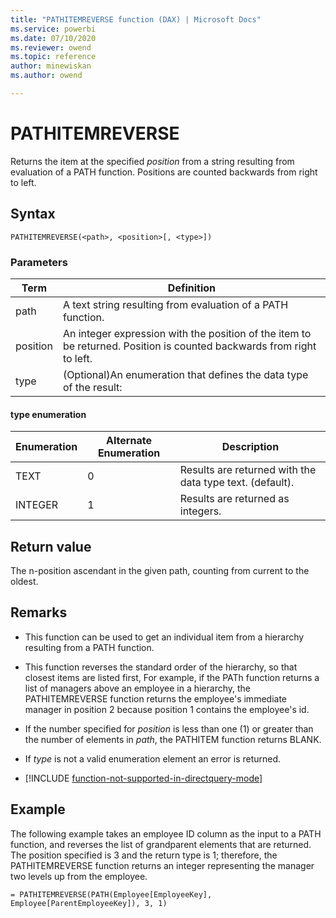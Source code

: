 ```yaml
---
title: "PATHITEMREVERSE function (DAX) | Microsoft Docs"
ms.service: powerbi 
ms.date: 07/10/2020
ms.reviewer: owend
ms.topic: reference
author: minewiskan
ms.author: owend

---
```

# PATHITEMREVERSE

Returns the item at the specified *position* from a string resulting from evaluation of a PATH function. Positions are counted backwards from right to left.  
  
## Syntax  
  
```dax
PATHITEMREVERSE(<path>, <position>[, <type>])  
```
  
### Parameters

|Term|Definition|  
|--------|--------------|  
| path  | A text string resulting from evaluation of a PATH function.      |  
| position |  An integer expression with the position of the item to be returned. Position is counted backwards from right to left.    |
| type |  (Optional)An enumeration that defines the data type of the result:  |

#### type enumeration

|**Enumeration**|**Alternate Enumeration**|**Description**|
|-|-|-|
|TEXT|0|Results are returned with the data type text. (default).|  
|INTEGER|1|Results are returned as integers.|  

## Return value

The n-position ascendant in the given path, counting from current to the oldest.  
  
## Remarks  
  
- This function can be used to get an individual item from a hierarchy resulting from a PATH function.  
  
- This function reverses the standard order of the hierarchy, so that closest items are listed first, For example, if the PATh function returns a list of managers above an employee in a hierarchy, the PATHITEMREVERSE function returns the employee's immediate manager in position 2 because position 1 contains the employee's id.  
  
- If the number specified for *position* is less than one (1) or greater than the number of elements in *path*, the PATHITEM function  returns BLANK.  
  
- If *type* is not a valid enumeration element an error is returned.  
  
- [!INCLUDE [function-not-supported-in-directquery-mode](includes/function-not-supported-in-directquery-mode.md)]
  
## Example

The following example takes an employee ID column as the input to a PATH function, and reverses the list of grandparent elements that are returned. The position specified is 3 and the return type is 1; therefore, the PATHITEMREVERSE function returns an integer representing the manager two levels up from the employee.  
  
```dax
= PATHITEMREVERSE(PATH(Employee[EmployeeKey], Employee[ParentEmployeeKey]), 3, 1)  
```
